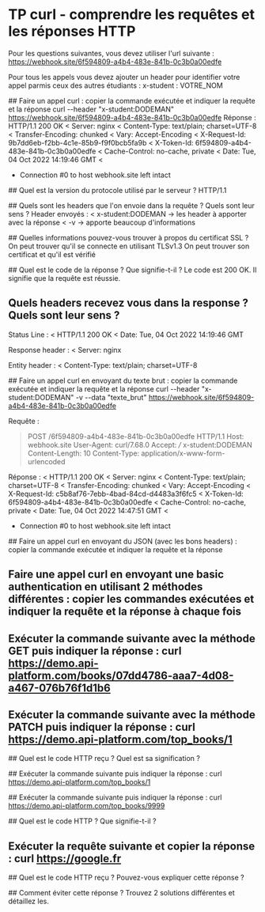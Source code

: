 # TP curl - comprendre les requêtes et les réponses HTTP

Pour les questions suivantes, vous devez utiliser l'url suivante : https://webhook.site/6f594809-a4b4-483e-841b-0c3b0a00edfe

Pour tous les appels vous devez ajouter un header pour identifier votre appel parmis ceux des autres étudiants : x-student : VOTRE_NOM

## Faire un appel curl : copier la commande exécutée et indiquer la requête et la réponse
curl --header "x-student:DODEMAN" https://webhook.site/6f594809-a4b4-483e-841b-0c3b0a00edfe
Réponse :
HTTP/1.1 200 OK
< Server: nginx
< Content-Type: text/plain; charset=UTF-8
< Transfer-Encoding: chunked
< Vary: Accept-Encoding
< X-Request-Id: 9b7dd6eb-f2bb-4c1e-85b9-f9f0bcb5fa9b
< X-Token-Id: 6f594809-a4b4-483e-841b-0c3b0a00edfe
< Cache-Control: no-cache, private
< Date: Tue, 04 Oct 2022 14:19:46 GMT
<
* Connection #0 to host webhook.site left intact

## Quel est la version du protocole utilisé par le serveur ?
HTTP/1.1 

## Quels sont les headers que l'on envoie dans la requête ? Quels sont leur sens ?
Header envoyés :
< x-student:DODEMAN -> les header à apporter avec la réponse 
< -v -> apporte beaucoup d'informations 

## Quelles informations pouvez-vous trouver à propos du certificat SSL ?
On peut trouver qu'il se connecte en utilisant TLSv1.3 
On peut trouver son certificat et qu'il est vérifié 

## Quel est le code de la réponse ? Que signifie-t-il ?
Le code est 200 OK. Il signifie que la requête est réussie. 

## Quels headers recevez vous dans la response ? Quels sont leur sens ?
Status Line : 
< HTTP/1.1 200 OK 
< Date: Tue, 04 Oct 2022 14:19:46 GMT

Response header :
< Server: nginx

Entity header : 
< Content-Type: text/plain; charset=UTF-8

## Faire un appel curl en envoyant du texte brut : copier la commande exécutée et indiquer la requête et la réponse
curl --header "x-student:DODEMAN" -v --data "texte_brut" https://webhook.site/6f594809-a4b4-483e-841b-0c3b0a00edfe

Requête :
> POST /6f594809-a4b4-483e-841b-0c3b0a00edfe HTTP/1.1
> Host: webhook.site
> User-Agent: curl/7.68.0
> Accept: */*
> x-student:DODEMAN
> Content-Length: 10
> Content-Type: application/x-www-form-urlencoded

Réponse :
< HTTP/1.1 200 OK
< Server: nginx
< Content-Type: text/plain; charset=UTF-8
< Transfer-Encoding: chunked
< Vary: Accept-Encoding
< X-Request-Id: c5b8af76-7ebb-4bad-84cd-d4483a3f6fc5
< X-Token-Id: 6f594809-a4b4-483e-841b-0c3b0a00edfe
< Cache-Control: no-cache, private
< Date: Tue, 04 Oct 2022 14:47:51 GMT
<
* Connection #0 to host webhook.site left intact

## Faire un appel curl en envoyant du JSON (avec les bons headers) : copier la commande exécutée et indiquer la requête et la réponse


## Faire une appel curl en envoyant une basic authentication en utilisant 2 méthodes différentes : copier les commandes exécutées et indiquer la requête et la réponse à chaque fois 


## Exécuter la commande suivante avec la méthode GET puis indiquer la réponse : curl https://demo.api-platform.com/books/07dd4786-aaa7-4d08-a467-076b76f1d1b6 


## Exécuter la commande suivante avec la méthode PATCH  puis indiquer la réponse : curl https://demo.api-platform.com/top_books/1


## Quel est le code HTTP reçu ? Quel est sa signification ?


## Exécuter la commande suivante puis indiquer la réponse : curl https://demo.api-platform.com/top_books/1


## Exécuter la commande suivante puis indiquer la réponse : curl https://demo.api-platform.com/top_books/9999


## Quel est le code HTTP ? Que signifie-t-il ?


## Exécuter la requête suivante et copier la réponse : curl https://google.fr


## Quel est le code HTTP reçu ? Pouvez-vous expliquer cette réponse ?


## Comment éviter cette réponse ? Trouvez 2 solutions différentes et détaillez les.
